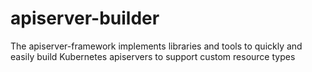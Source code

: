 # apiserver-builder
 The apiserver-framework implements libraries and tools to quickly and easily build Kubernetes apiservers to support custom resource types
